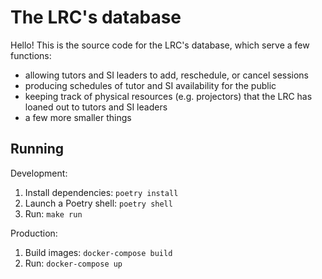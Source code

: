 The LRC's database
==================
Hello! This is the source code for the LRC's database, which serve a few
functions:
 - allowing tutors and SI leaders to add, reschedule, or cancel sessions
 - producing schedules of tutor and SI availability for the public
 - keeping track of physical resources (e.g. projectors) that the LRC has loaned
   out to tutors and SI leaders
 - a few more smaller things

Running
-------
Development:
 1. Install dependencies: `poetry install`
 2. Launch a Poetry shell: `poetry shell`
 3. Run: `make run`

Production:
 1. Build images: `docker-compose build`
 2. Run: `docker-compose up`
